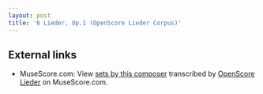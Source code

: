 ```yaml
---
layout: post
title: '6 Lieder, Op.1 (OpenScore Lieder Corpus)'
---
```


## External links

- MuseScore.com: View [sets by this composer] transcribed by [OpenScore Lieder] on MuseScore.com.

[sets by this composer]: https://musescore.com/openscore-lieder-corpus/sets/5004627
[OpenScore Lieder]: https://musescore.com/openscore-lieder-corpus

